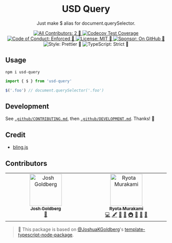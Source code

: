 <h1 align="center">USD Query</h1>

<p align="center">Just make $ alias for document.querySelector.</p>

<p align="center">
	<a href="#contributors" target="_blank">
<!-- prettier-ignore-start -->
<!-- ALL-CONTRIBUTORS-BADGE:START - Do not remove or modify this section -->
<img alt="All Contributors: 2 🤝" src="https://img.shields.io/badge/all_contributors-2_🤝-21bb42.svg" />
<!-- ALL-CONTRIBUTORS-BADGE:END -->
<!-- prettier-ignore-end -->
	</a>
	<a href="https://codecov.io/gh/laststance/usd-query" target="_blank">
		<img alt="Codecov Test Coverage" src="https://codecov.io/gh/laststance/usd-query/branch/main/graph/badge.svg"/>
	</a>
	<a href="https://github.com/laststance/usd-query/blob/main/.github/CODE_OF_CONDUCT.md" target="_blank">
		<img alt="Code of Conduct: Enforced 🤝" src="https://img.shields.io/badge/code_of_conduct-enforced_🤝-21bb42" />
	</a>
	<a href="https://github.com/laststance/usd-query/blob/main/LICENSE.md" target="_blank">
	    <img alt="License: MIT 📝" src="https://img.shields.io/badge/license-MIT_📝-21bb42.svg">
    </a>
	<a href="https://github.com/sponsors/laststance" target="_blank">
    	<img alt="Sponsor: On GitHub 💸" src="https://img.shields.io/badge/sponsor-on_github_💸-21bb42.svg" />
    </a>
	<img alt="Style: Prettier 🧹" src="https://img.shields.io/badge/style-prettier_🧹-21bb42.svg" />
    <img alt="TypeScript: Strict 💪" src="https://img.shields.io/badge/typescript-strict_💪-21bb42.svg" />
</p>

## Usage

```shell
npm i usd-query
```

```ts
import { $ } from 'usd-query'

$('.foo') // document.querySelector('.foo')
```


## Development

See [`.github/CONTRIBUTING.md`](./.github/CONTRIBUTING.md), then [`.github/DEVELOPMENT.md`](./.github/DEVELOPMENT.md).
Thanks! 💖

## Credit
- [bling.js](https://gist.github.com/paulirish/12fb951a8b893a454b32)

## Contributors

<!-- spellchecker: disable -->
<!-- ALL-CONTRIBUTORS-LIST:START - Do not remove or modify this section -->
<!-- prettier-ignore-start -->
<!-- markdownlint-disable -->
<table>
  <tbody>
    <tr>
      <td align="center" valign="top" width="14.28%"><a href="http://www.joshuakgoldberg.com"><img src="https://avatars.githubusercontent.com/u/3335181?v=4?s=100" width="100px;" alt="Josh Goldberg"/><br /><sub><b>Josh Goldberg</b></sub></a><br /><a href="#tool-JoshuaKGoldberg" title="Tools">🔧</a></td>
      <td align="center" valign="top" width="14.28%"><a href="https://ryota-murakami.github.io/"><img src="https://avatars.githubusercontent.com/u/5501268?v=4?s=100" width="100px;" alt="Ryota Murakami"/><br /><sub><b>Ryota Murakami</b></sub></a><br /><a href="https://github.com/laststance/usd-query/commits?author=ryota-murakami" title="Code">💻</a> <a href="#content-ryota-murakami" title="Content">🖋</a> <a href="https://github.com/laststance/usd-query/commits?author=ryota-murakami" title="Documentation">📖</a> <a href="#ideas-ryota-murakami" title="Ideas, Planning, & Feedback">🤔</a> <a href="#infra-ryota-murakami" title="Infrastructure (Hosting, Build-Tools, etc)">🚇</a> <a href="#maintenance-ryota-murakami" title="Maintenance">🚧</a> <a href="#projectManagement-ryota-murakami" title="Project Management">📆</a> <a href="#tool-ryota-murakami" title="Tools">🔧</a></td>
    </tr>
  </tbody>
</table>

<!-- markdownlint-restore -->
<!-- prettier-ignore-end -->

<!-- ALL-CONTRIBUTORS-LIST:END -->
<!-- spellchecker: enable -->

<!-- You can remove this notice if you don't want it 🙂 no worries! -->

> 💙 This package is based on [@JoshuaKGoldberg](https://github.com/JoshuaKGoldberg)'s [template-typescript-node-package](https://github.com/JoshuaKGoldberg/template-typescript-node-package).
